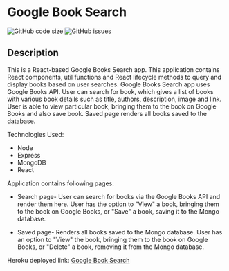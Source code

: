 # Google Book Search

![GitHub code size](https://img.shields.io/github/languages/code-size/RensyAikara/google_books_search)
![GitHub issues](https://img.shields.io/github/issues/RensyAikara/google_books_search.svg)

## Description
This is a React-based Google Books Search app. This application contains React components, util functions and React lifecycle methods to query and display books based on user searches. Google Books Search app uses Google Books API. User can search for book, which gives a list of books with various book details such as title, authors, description, image and link. User is able to view particular book, bringing them to the book on Google Books and also save book. Saved page renders all books saved to the database. 

Technologies Used: 
* Node
* Express
* MongoDB
* React

Application contains following pages:

* Search page- User can search for books via the Google Books API and render them here. User has the option to "View" a book, bringing them to the book on Google Books, or "Save" a book, saving it to the Mongo database.

* Saved page- Renders all books saved to the Mongo database. User has an option to "View" the book, bringing them to the book on Google Books, or "Delete" a book, removing it from the Mongo database.

Heroku deployed link: [Google Book Search](https://safe-chamber-48976.herokuapp.com/)

